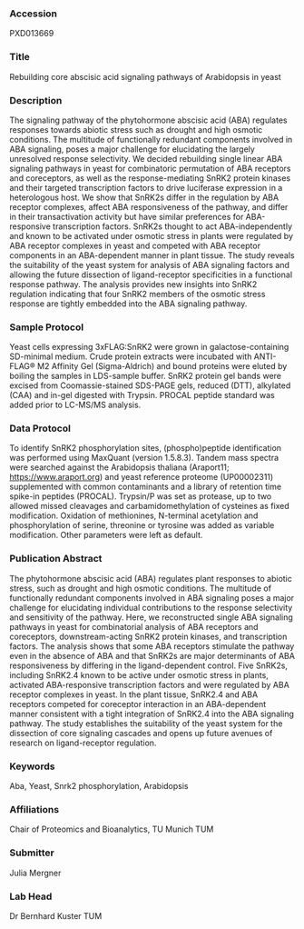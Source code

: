 ### Accession
PXD013669

### Title
Rebuilding core abscisic acid signaling pathways of Arabidopsis in yeast

### Description
The signaling pathway of the phytohormone abscisic acid (ABA) regulates responses towards abiotic stress such as drought and high osmotic conditions. The multitude of functionally redundant components involved in ABA signaling, poses a major challenge for elucidating the largely unresolved response selectivity. We decided rebuilding single linear ABA signaling pathways in yeast for combinatoric permutation of ABA receptors and coreceptors, as well as the response-mediating SnRK2 protein kinases and their targeted transcription factors to drive luciferase expression in a heterologous host. We show that SnRK2s differ in the regulation by ABA receptor complexes, affect ABA responsiveness of the pathway, and differ in their transactivation activity but have similar preferences for ABA-responsive transcription factors. SnRK2s thought to act ABA-independently and known to be activated under osmotic stress in plants were regulated by ABA receptor complexes in yeast and competed with ABA receptor components in an ABA-dependent manner in plant tissue. The study reveals the suitability of the yeast system for analysis of ABA signaling factors and allowing the future dissection of ligand-receptor specificities in a functional response pathway. The analysis provides new insights into SnRK2 regulation indicating that four SnRK2 members of the osmotic stress response are tightly embedded into the ABA signaling pathway.

### Sample Protocol
Yeast cells expressing 3xFLAG:SnRK2 were grown in galactose-containing SD-minimal medium. Crude protein extracts were incubated with ANTI-FLAG® M2 Affinity Gel (Sigma-Aldrich) and bound proteins were eluted by boiling the samples in LDS-sample buffer. SnRK2 protein gel bands were excised from Coomassie-stained SDS-PAGE gels, reduced (DTT), alkylated (CAA) and in-gel digested with Trypsin. PROCAL peptide standard was added prior to LC-MS/MS analysis.

### Data Protocol
To identify SnRK2 phosphorylation sites, (phospho)peptide identification was performed using MaxQuant (version 1.5.8.3). Tandem mass spectra were searched against the Arabidopsis thaliana (Araport11; https://www.araport.org) and yeast reference proteome (UP00002311) supplemented with common contaminants and a library of retention time spike-in peptides (PROCAL). Trypsin/P was set as protease, up to two allowed missed cleavages and carbamidomethylation of cysteines as fixed modification. Oxidation of methionines, N-terminal acetylation and phosphorylation of serine, threonine or tyrosine was added as variable modification. Other parameters were left as default.

### Publication Abstract
The phytohormone abscisic acid (ABA) regulates plant responses to abiotic stress, such as drought and high osmotic conditions. The multitude of functionally redundant components involved in ABA signaling poses a major challenge for elucidating individual contributions to the response selectivity and sensitivity of the pathway. Here, we reconstructed single ABA signaling pathways in yeast for combinatorial analysis of ABA receptors and coreceptors, downstream-acting SnRK2 protein kinases, and transcription factors. The analysis shows that some ABA receptors stimulate the pathway even in the absence of ABA and that SnRK2s are major determinants of ABA responsiveness by differing in the ligand-dependent control. Five SnRK2s, including SnRK2.4 known to be active under osmotic stress in plants, activated ABA-responsive transcription factors and were regulated by ABA receptor complexes in yeast. In the plant tissue, SnRK2.4 and ABA receptors competed for coreceptor interaction in an ABA-dependent manner consistent with a tight integration of SnRK2.4 into the ABA signaling pathway. The study establishes the suitability of the yeast system for the dissection of core signaling cascades and opens up future avenues of research on ligand-receptor regulation.

### Keywords
Aba, Yeast, Snrk2 phosphorylation, Arabidopsis

### Affiliations
Chair of Proteomics and Bioanalytics, TU Munich
TUM

### Submitter
Julia Mergner

### Lab Head
Dr Bernhard Kuster
TUM


